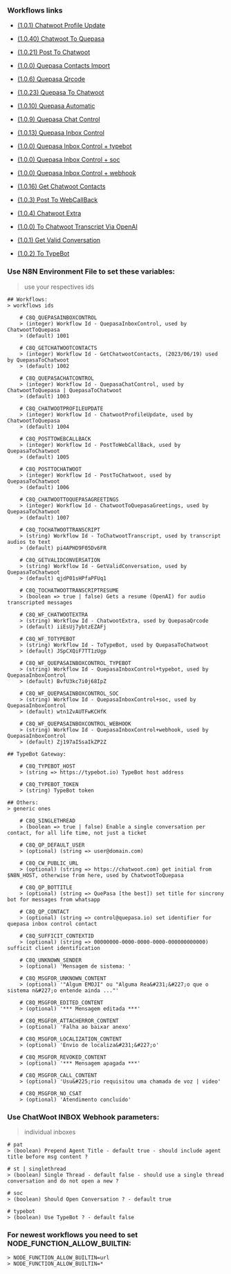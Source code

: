 ### Workflows links

* [(1.0.1) Chatwoot Profile Update](https://raw.githubusercontent.com/nocodeleaks/quepasa/main/extra/n8n%2Bchatwoot/ChatwootProfileUpdate.json)
* [(1.0.40) Chatwoot To Quepasa](https://raw.githubusercontent.com/nocodeleaks/quepasa/main/extra/n8n%2Bchatwoot/ChatwootToQuepasa.json)
* [(1.0.21) Post To Chatwoot](https://raw.githubusercontent.com/nocodeleaks/quepasa/main/extra/n8n%2Bchatwoot/PostToChatwoot.json)

* [(1.0.0) Quepasa Contacts Import](https://raw.githubusercontent.com/nocodeleaks/quepasa/refs/heads/main/extra/n8n%2Bchatwoot/QuepasaContactsImport.json)
* [(1.0.6) Quepasa Qrcode](https://raw.githubusercontent.com/nocodeleaks/quepasa/main/extra/n8n%2Bchatwoot/QuepasaQrcode.json)
* [(1.0.23) Quepasa To Chatwoot](https://raw.githubusercontent.com/nocodeleaks/quepasa/main/extra/n8n%2Bchatwoot/QuepasaToChatwoot.json)
* [(1.0.10) Quepasa Automatic](https://raw.githubusercontent.com/nocodeleaks/quepasa/main/extra/n8n%2Bchatwoot/QuepasaAutomatic.json)
* [(1.0.9) Quepasa Chat Control](https://raw.githubusercontent.com/nocodeleaks/quepasa/main/extra/n8n%2Bchatwoot/QuepasaChatControl.json)

* [(1.0.13) Quepasa Inbox Control](https://raw.githubusercontent.com/nocodeleaks/quepasa/main/extra/n8n%2Bchatwoot/QuepasaInboxControl.json)
* [(1.0.0) Quepasa Inbox Control + typebot](https://raw.githubusercontent.com/nocodeleaks/quepasa/refs/heads/main/extra/n8n%2Bchatwoot/QuepasaInboxControl_typebot.json)
* [(1.0.0) Quepasa Inbox Control + soc](https://raw.githubusercontent.com/nocodeleaks/quepasa/refs/heads/main/extra/n8n%2Bchatwoot/QuepasaInboxControl_soc.json)
* [(1.0.0) Quepasa Inbox Control + webhook](https://raw.githubusercontent.com/nocodeleaks/quepasa/refs/heads/main/extra/n8n%2Bchatwoot/QuepasaInboxControl_webhook.json)

* [(1.0.16) Get Chatwoot Contacts](https://raw.githubusercontent.com/nocodeleaks/quepasa/main/extra/n8n%2Bchatwoot/GetChatwootContacts.json)
* [(1.0.3) Post To WebCallBack](https://raw.githubusercontent.com/nocodeleaks/quepasa/main/extra/n8n%2Bchatwoot/PostToWebCallBack.json)
* [(1.0.4) Chatwoot Extra](https://raw.githubusercontent.com/nocodeleaks/quepasa/main/extra/n8n%2Bchatwoot/ChatwootExtra.json)
* [(1.0.0) To Chatwoot Transcript Via OpenAI](https://raw.githubusercontent.com/nocodeleaks/quepasa/refs/heads/main/extra/n8n%2Bchatwoot/ToChatwootTranscriptViaOpenAI.json)
* [(1.0.1) Get Valid Conversation](https://raw.githubusercontent.com/nocodeleaks/quepasa/refs/heads/main/extra/n8n%2Bchatwoot/GetValidConversation.json)
* [(1.0.2) To TypeBot](https://raw.githubusercontent.com/nocodeleaks/quepasa/refs/heads/main/extra/n8n%2Bchatwoot/ToTypeBot.json)

### Use N8N Environment File to set these variables:
> use your respectives ids

	## Workflows:
	> workflows ids

		# C8Q_QUEPASAINBOXCONTROL
		> (integer) Workflow Id - QuepasaInboxControl, used by ChatwootToQuepasa
		> (default) 1001

		# C8Q_GETCHATWOOTCONTACTS
		> (integer) Workflow Id - GetChatwootContacts, (2023/06/19) used by QuepasaToChatwoot
		> (default) 1002
			
		# C8Q_QUEPASACHATCONTROL
		> (integer) Workflow Id - QuepasaChatControl, used by ChatwootToQuepasa | QuepasaToChatwoot
		> (default) 1003
		
		# C8Q_CHATWOOTPROFILEUPDATE
		> (integer) Workflow Id - ChatwootProfileUpdate, used by ChatwootToQuepasa
		> (default) 1004
		
		# C8Q_POSTTOWEBCALLBACK
		> (integer) Workflow Id - PostToWebCallBack, used by QuepasaToChatwoot
		> (default) 1005
		
		# C8Q_POSTTOCHATWOOT
		> (integer) Workflow Id - PostToChatwoot, used by QuepasaToChatwoot
		> (default) 1006
		
		# C8Q_CHATWOOTTOQUEPASAGREETINGS
		> (integer) Workflow Id - ChatwootToQuepasaGreetings, used by QuepasaToChatwoot
		> (default) 1007
			
		# C8Q_TOCHATWOOTTRANSCRIPT
		> (string) Workflow Id - ToChatwootTranscript, used by transcript audios to text
		> (default) pi4APHD9F05Dv6FR
		
		# C8Q_GETVALIDCONVERSATION
		> (string) Workflow Id - GetValidConversation, used by QuepasaToChatwoot
		> (default) qjdP01sHPfaPFUq1
		
		# C8Q_TOCHATWOOTTRANSCRIPTRESUME
		> (boolean => true | false) Gets a resume (OpenAI) for audio transcripted messages
			
		# C8Q_WF_CHATWOOTEXTRA
		> (string) Workflow Id - ChatwootExtra, used by QuepasaQrcode
		> (default) iiEsUj7ybtzEZAFj
		
		# C8Q_WF_TOTYPEBOT
		> (string) Workflow Id - ToTypeBot, used by QuepasaToChatwoot 
		> (default) JSpCXQiF7TT1zUgp
		
		# C8Q_WF_QUEPASAINBOXCONTROL_TYPEBOT
		> (string) Workflow Id - QuepasaInboxControl+typebot, used by QuepasaInboxControl  
		> (default) BvfU3kc7i0j68IpZ
		
		# C8Q_WF_QUEPASAINBOXCONTROL_SOC
		> (string) Workflow Id - QuepasaInboxControl+soc, used by QuepasaInboxControl  
		> (default) wtn1ZvAUTFwKCHfK
			
		# C8Q_WF_QUEPASAINBOXCONTROL_WEBHOOK
		> (string) Workflow Id - QuepasaInboxControl+webhook, used by QuepasaInboxControl  
		> (default) Zj197aISsaIkZP2Z

	## TypeBot Gateway:	
	
		# C8Q_TYPEBOT_HOST	
		> (string => https://typebot.io) TypeBot host address
		
		# C8Q_TYPEBOT_TOKEN
		> (string) TypeBot token
	
	## Others:
	> generic ones
		
		# C8Q_SINGLETHREAD
		> (boolean => true | false) Enable a single conversation per contact, for all life time, not just a ticket
		
		# C8Q_QP_DEFAULT_USER
		> (optional) (string => user@domain.com)

		# C8Q_CW_PUBLIC_URL
		> (optional) (string => https://chatwoot.com) get initial from $N8N_HOST, otherwise from here, used by ChatwootToQuepasa

		# C8Q_QP_BOTTITLE
		> (optional) (string => QuePasa [the best]) set title for sincrony bot for messages from whatsapp

		# C8Q_QP_CONTACT
		> (optional) (string => control@quepasa.io) set identifier for quepasa inbox control contact
		
		# C8Q_SUFFICIT_CONTEXTID
		> (optional) (string => 00000000-0000-0000-0000-000000000000) sufficit client identification

		# C8Q_UNKNOWN_SENDER
		> (optional) 'Mensagem de sistema: '
		
		# C8Q_MSGFOR_UNKNOWN_CONTENT
		> (optional) '"Algum EMOJI" ou "Alguma Rea&#231;&#227;o que o sistema n&#227;o entende ainda ..."'
		
		# C8Q_MSGFOR_EDITED_CONTENT
		> (optional) '*** Mensagem editada ***'
		
		# C8Q_MSGFOR_ATTACHERROR_CONTENT
		> (optional) 'Falha ao baixar anexo'
		
		# C8Q_MSGFOR_LOCALIZATION_CONTENT
		> (optional) 'Envio de localiza&#231;&#227;o'
		
		# C8Q_MSGFOR_REVOKED_CONTENT
		> (optional) '*** Mensagem apagada ***'
		
		# C8Q_MSGFOR_CALL_CONTENT
		> (optional) 'Usu&#225;rio requisitou uma chamada de voz | video'
		
		# C8Q_MSGFOR_NO_CSAT
		> (optional) 'Atendimento concluído'

### Use ChatWoot INBOX Webhook parameters:
> individual inboxes

	# pat
	> (boolean) Prepend Agent Title - default true - should include agent title before msg content ?
	
	# st | singlethread
	> (boolean) Single Thread - default false - should use a single thread conversation and do not open a new ?
	
	# soc
	> (boolean) Should Open Conversation ? - default true
	
	# typebot
	> (boolean) Use TypeBot ? - default false
	
	
	
### For newest workflows you need to set NODE_FUNCTION_ALLOW_BUILTIN:

	> NODE_FUNCTION_ALLOW_BUILTIN=url
	> NODE_FUNCTION_ALLOW_BUILTIN=*